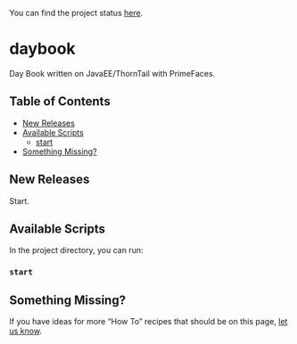 You can find the project status [here](https://github.com/users/vskurikhin/projects/4).

# daybook
Day Book written on JavaEE/ThornTail with PrimeFaces.

## Table of Contents
- [New Releases](#new-releases)
- [Available Scripts](#available-scripts)
  - [start](#start)
- [Something Missing?](#something-missing)

## New Releases
Start.

## Available Scripts

In the project directory, you can run:

### `start`

## Something Missing?

If you have ideas for more “How To” recipes that should be on this page, [let us know](https://github.com/vskurikhin/daybook/issues).
